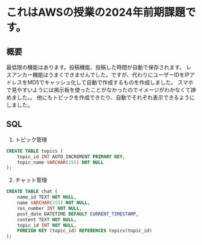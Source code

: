 # これはAWSの授業の2024年前期課題です。

## 概要
最低限の機能はあります。投稿機能、投稿した時間が自動で保存されます。
レスアンカー機能はうまくできませんでした。ですが、代わりにユーザーIDをIPアドレスをMD5でキャッシュ化して自動で作成するものを作成しました。
スマホで見やすいようには掲示板を使ったことがなかったのでイメージがわかなくて諦めました。。
他にもトピックを作成できたり、自動でそれぞれ表示できるようにしました。

## SQL
1. トピック管理
```sql
CREATE TABLE topics (
    topic_id INT AUTO_INCREMENT PRIMARY KEY,
    topic_name VARCHAR(255) NOT NULL
);
```
2. チャット管理
```sql
CREATE TABLE chat (
    name_id TEXT NOT NULL,
    name VARCHAR(255) NOT NULL,
    res_number INT NOT NULL,
    post_date DATETIME DEFAULT CURRENT_TIMESTAMP,
    content TEXT NOT NULL,
    topic_id INT NOT NULL,
    FOREIGN KEY (topic_id) REFERENCES topics(topic_id)
);
```
